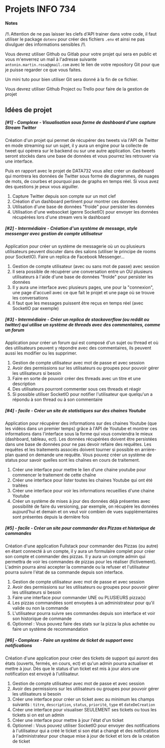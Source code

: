 # Projets INFO 734

#### Notes

/!\ Attention de ne pas laisser les clefs d'API trainer dans votre code, il faut utiliser le package `dotenv` pour créer des fichiers `.env` et ainsi ne pas divulguer des informations sensibles /!\

Vous devrez utiliser Github ou Gitlab pour votre projet qui sera en public et vous m'enverrez un mail à l'adresse suivante `antonin.martin.rosa@gmail.com` avec le lien de votre repository Git pour que je puisse regarder ce que vous faites.

Un mini tuto pour bien utiliser Git sera donné à la fin de ce fichier.

Vous devrez utiliser Github Project ou Trello pour faire de la gestion de projet

## Idées de projet

##### **[#1]** - *Complexe* - Visualisation sous forme de dashboard d'une capture Stream Twitter

Création d'un projet qui permet de récupérer des tweets via l'API de Twitter en mode streaming sur un sujet, il y aura un engine pour la collecte de tweet qui opérera sur le backend ou sur une autre application. Ces tweets seront stockés dans une
base de données et vous pourrez les retrouver via une interface.

Puis en rapport avec le projet de DATA732 vous allez créer un dashboard qui montrera les données de Twitter sous forme de diagrammes, de nuages de mots, de courbes et pourquoi pas de graphs en temps réel. Si vous avez des questions je peux vous
aiguiller.

1) Capture Twitter depuis son compte sur un mot clef
2) Création d'un dashboard pertinent pour montrer ces données
3) Utilisation d'une base de données "froide" pour persister les données
4) Utilisation d'une websocket (genre SocketIO) pour envoyer les données récupérées lors d'une stream vers le dashboard

##### **[#2]** - *Intermédiaire* - Création d'un système de message, style messenger avec gestion de compte utilisateur

Application pour créer un système de messagerie où un ou plusieurs utilisateurs peuvent discuter dans des salons (utiliser le principe de rooms pour SocketIO). Faire un replica de Facebook Messenger...

1) Gestion de compte utilisateur (avec ou sans mot de passe) avec session
2) Il sera possible de récupérer une conversation entre un OU plusieurs utilisateurs à l'aide d'une base de données "froide" pour persister les données
3) Il y aura une interface avec plusieurs pages, une pour la "connexion", une page d'accueil avec ce que fait le projet et une page où se trouve les conversations
4) Il faut que les messages puissent être reçus en temps réel (avec SocketIO par exemple)

##### **[#3]** - *Intermédiaire* - Créer un replica de stackoverflow (ou reddit ou twitter) qui utilise un système de threads avec des commentaires, comme un forum

Application pour créer un forum qui est composé d'un sujet ou thread et où des utilisateurs peuvent y répondre avec des commentaires, ils peuvent aussi les modifier ou les supprimer.

1) Gestion de compte utilisateur avec mot de passe et avec session
2) Avoir des permissions sur les utilisateurs ou groupes pour pouvoir gérer les utilisateurs si besoin
3) Faire en sorte de pouvoir créer des threads avec un titre et une description
4) Des utilisateurs pourront commenter sous ces threads et réagir
5) Si possible utiliser SocketIO pour notifier l'utilisateur que quelqu'un a répondu à son thread ou à son commentaire

##### **[#4]** - *facile* - Créer un site de statistiques sur des chaines Youtube

Application pour récupérer des informations sur des chaines Youtube (que les vidéos dans un premier temps) grâce à l'API de Youtube et montrer ces informations dans l'interface sous la forme qui vous conviendra le mieux (dashboard, tableau,
ect). Les données récupérées doivent être persistées dans une base de données pour ne pas devoir refaire des requêtes. Les requêtes et les traitements associés doivent tourner si possible en arrière-plan quand on demande une requête. Vous pouvez
créer un système de status pour savoir quelles sont les chaînes en cours de traitement.

1) Créer une interface pour mettre le lien d'une chaine youtube pour commencer le traitement de cette chaîne
2) Créer une interface pour lister toutes les chaines Youtube qui ont été traitées
3) Créer une interface pour voir les informations recueillies d'une chaine Youtube
4) Créer un système de mises à jour des données déjà présentes avec possibilité de faire du versioning, par exemple, on récupère les données aujourd'hui et demain et on veut voir combien de vues supplémentaires sont présentes depuis la dernière fois

##### **[#5]** - *facile* - Créer un site pour commander des Pizzas et historique de commandes

Création d'une application Fullstack pour commander des Pizzas (ou autre) en étant connecté à un compte, il y aura un formulaire complet pour créer son compte et commander des pizzas. Il y aura un compte admin qui permettra de voir les commandes de
pizzas pour les réaliser (fictivement). L'admin pourra ainsi accepter la commande ou la refuser et l'utilisateur pourra suivre l'état de sa commande depuis son interface.

1) Gestion de compte utilisateur avec mot de passe et avec session
2) Avoir des permissions sur les utilisateurs ou groupes pour pouvoir gérer les utilisateurs si besoin
3) Faire une interface pour commander UNE ou PLUSIEURS pizza(s)
4) Les pizzas commandées sont envoyées à un administrateur pour qu'il valide ou non la commande
5) L'utilisateur pourra suivre ses commandes depuis son interface et voir son historique de commande
6) Optionnel : Vous pouvez faire des stats sur la pizza la plus achetée ou faire un système de recommandation

##### **[#6]** - *Complexe* - Faire un système de ticket de support avec notifications

Création d'une application pour créer des tickets de support qui auront des états (ouverts, fermés, en cours, ect) et qu'un admin pourra actualiser et mettre à jour. Dès que le status d'un ticket est mis à jour alors une notification est envoyé à
l'utilisateur.

1) Gestion de compte utilisateur avec mot de passe et avec session
2) Avoir des permissions sur les utilisateurs ou groupes pour pouvoir gérer les utilisateurs si besoin
3) Créer une interface pour créer un ticket avec au minimum les champs suivants : `titre`, `description`, `status`, `priorité`, `type` et `dateDeCreation`
4) Créer une interface pour visualiser SEULEMENT ses tickets ou tous les tickets si on est un admin
5) Créer une interface pour mettre à jour l'état d'un ticket
6) Optionnel : Vous pouvez utiliser SocketIO pour envoyer des notifications à l'utilisateur qui a créé le ticket si son état a changé et des notifications à l'administrateur pour chaque mise à jour de ticket et lors de la création de ticket